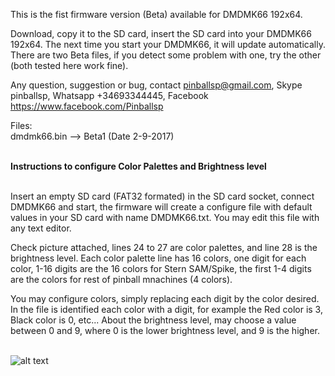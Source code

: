 
This is the fist firmware version (Beta) available for DMDMK66 192x64.

Download, copy it to the SD card, insert the SD card into your DMDMK66 192x64. The next time you start your DMDMK66, it will update automatically. There are two Beta files, if you detect some problem with one, try the other (both tested here work fine).

Any question, suggestion or bug, contact pinballsp@gmail.com, Skype pinballsp, Whatsapp +34693344445, Facebook https://www.facebook.com/Pinballsp

Files:<br>
dmdmk66.bin --> Beta1 (Date 2-9-2017) <br>

<br>
<b>Instructions to configure Color Palettes and Brightness level</b>
<br><br>

Insert an empty SD  card (FAT32 formated) in the SD card socket, connect DMDMK66 and start, the firmware will create a configure file with default values in your SD card with name DMDMK66.txt. You may edit this file with any text editor.

Check picture attached, lines 24 to 27 are color palettes, and line 28 is the brightness level. Each color palette line has 16 colors, one digit for each color, 1-16 digits are the 16 colors for Stern SAM/Spike, the first 1-4 digits are the colors for rest of pinball mnachines (4 colors).

You may configure colors, simply replacing each digit by the color desired. In the file is identified each color with a digit, for example the Red color is 3, Black color is 0, etc... About the brightness level, may choose a value between 0 and 9, where 0 is the lower brightness level, and 9 is the higher. 
<br><br>

![alt text](http://i.imgur.com/QEe2C4Z.jpg)

